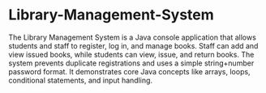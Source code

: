 # Library-Management-System
The Library Management System is a Java console application that allows students and staff to register, log in, and manage books. Staff can add and view issued books, while students can view, issue, and return books. The system prevents duplicate registrations and uses a simple string+number password format. It demonstrates core Java concepts like arrays, loops, conditional statements, and input handling.







